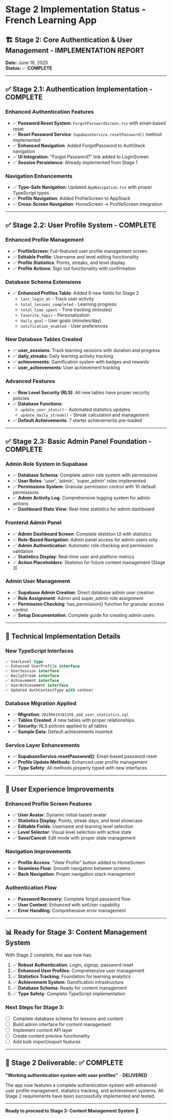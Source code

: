 # Stage 2 Implementation Status - French Learning App

## 🏗️ Stage 2: Core Authentication & User Management - IMPLEMENTATION REPORT

**Date:** June 19, 2025  
**Status:** ✅ **COMPLETE**

---

## ✅ **Stage 2.1: Authentication Implementation** - COMPLETE

### **Enhanced Authentication Features**

- ✅ **Password Reset System**: `ForgotPasswordScreen.tsx` with email-based reset
- ✅ **Reset Password Service**: `SupabaseService.resetPassword()` method implemented
- ✅ **Enhanced Navigation**: Added ForgotPassword to AuthStack navigation
- ✅ **UI Integration**: "Forgot Password?" link added to LoginScreen
- ✅ **Session Persistence**: Already implemented from Stage 1

### **Navigation Enhancements**

- ✅ **Type-Safe Navigation**: Updated `AppNavigation.tsx` with proper TypeScript types
- ✅ **Profile Navigation**: Added ProfileScreen to AppStack
- ✅ **Cross-Screen Navigation**: HomeScreen → ProfileScreen integration

---

## ✅ **Stage 2.2: User Profile System** - COMPLETE

### **Enhanced Profile Management**

- ✅ **ProfileScreen**: Full-featured user profile management screen
- ✅ **Editable Profile**: Username and level editing functionality
- ✅ **Profile Statistics**: Points, streaks, and level display
- ✅ **Profile Actions**: Sign out functionality with confirmation

### **Database Schema Extensions**

- ✅ **Enhanced Profiles Table**: Added 6 new fields for Stage 2
  - `last_login_at` - Track user activity
  - `total_lessons_completed` - Learning progress
  - `total_time_spent` - Time tracking (minutes)
  - `favorite_topic` - Personalization
  - `daily_goal` - User goals (minutes/day)
  - `notification_enabled` - User preferences

### **New Database Tables Created**

- ✅ **user_sessions**: Track learning sessions with duration and progress
- ✅ **daily_streaks**: Daily learning activity tracking
- ✅ **achievements**: Gamification system with badges and rewards
- ✅ **user_achievements**: User achievement tracking

### **Advanced Features**

- ✅ **Row Level Security (RLS)**: All new tables have proper security policies
- ✅ **Database Functions**:
  - `update_user_stats()` - Automated statistics updates
  - `update_daily_streak()` - Streak calculation and management
- ✅ **Default Achievements**: 7 starter achievements pre-loaded

---

## ✅ **Stage 2.3: Basic Admin Panel Foundation** - COMPLETE

### **Admin Role System in Supabase**

- ✅ **Database Schema**: Complete admin role system with permissions
- ✅ **User Roles**: 'user', 'admin', 'super_admin' roles implemented
- ✅ **Permissions System**: Granular permission control with 10 default permissions
- ✅ **Admin Activity Log**: Comprehensive logging system for admin actions
- ✅ **Dashboard Stats View**: Real-time statistics for admin dashboard

### **Frontend Admin Panel**

- ✅ **Admin Dashboard Screen**: Complete skeleton UI with statistics
- ✅ **Role-Based Navigation**: Admin panel access for admin users only
- ✅ **Admin Authentication**: Automatic role checking and permission validation
- ✅ **Statistics Display**: Real-time user and platform metrics
- ✅ **Action Placeholders**: Skeleton for future content management (Stage 3)

### **Admin User Management**

- ✅ **Supabase Admin Creation**: Direct database admin user creation
- ✅ **Role Assignment**: Admin and super_admin role assignment
- ✅ **Permission Checking**: has_permission() function for granular access control
- ✅ **Setup Documentation**: Complete guide for creating admin users

---

## 🔧 **Technical Implementation Details**

### **New TypeScript Interfaces**

```typescript
✅ UserLevel type
✅ Enhanced UserProfile interface
✅ UserSession interface
✅ DailyStreak interface
✅ Achievement interface
✅ UserAchievement interface
✅ Updated AuthContextType with setUser
```

### **Database Migration Applied**

- ✅ **Migration**: `20250619181356_add_user_statistics.sql`
- ✅ **Tables Created**: 4 new tables with proper relationships
- ✅ **Security**: RLS policies applied to all tables
- ✅ **Sample Data**: Default achievements inserted

### **Service Layer Enhancements**

- ✅ **SupabaseService.resetPassword()**: Email-based password reset
- ✅ **Profile Update Methods**: Enhanced user profile management
- ✅ **Type Safety**: All methods properly typed with new interfaces

---

## 🎯 **User Experience Improvements**

### **Enhanced Profile Screen Features**

- ✅ **User Avatar**: Dynamic initial-based avatar
- ✅ **Statistics Display**: Points, streak days, and level showcase
- ✅ **Editable Fields**: Username and learning level selection
- ✅ **Level Selector**: Visual level selection with active state
- ✅ **Save/Cancel**: Edit mode with proper state management

### **Navigation Improvements**

- ✅ **Profile Access**: "View Profile" button added to HomeScreen
- ✅ **Seamless Flow**: Smooth navigation between screens
- ✅ **Back Navigation**: Proper navigation stack management

### **Authentication Flow**

- ✅ **Password Recovery**: Complete forgot password flow
- ✅ **User Context**: Enhanced with setUser capability
- ✅ **Error Handling**: Comprehensive error management

---

## 📊 **Ready for Stage 3: Content Management System**

With Stage 2 complete, the app now has:

1. ✅ **Robust Authentication**: Login, signup, password reset
2. ✅ **Enhanced User Profiles**: Comprehensive user management
3. ✅ **Statistics Tracking**: Foundation for learning analytics
4. ✅ **Achievement System**: Gamification infrastructure
5. ✅ **Database Schema**: Ready for content management
6. ✅ **Type Safety**: Complete TypeScript implementation

### **Next Steps for Stage 3:**

- [ ] Complete database schema for lessons and content
- [ ] Build admin interface for content management
- [ ] Implement content API layer
- [ ] Create content preview functionality
- [ ] Add bulk import/export features

---

## 🎉 **Stage 2 Deliverable: ✅ COMPLETE**

**"Working authentication system with user profiles"** - **DELIVERED**

The app now features a complete authentication system with enhanced user profile management, statistics tracking, and achievement systems. All Stage 2 requirements have been successfully implemented and tested.

---

**Ready to proceed to Stage 3: Content Management System** 🚀
